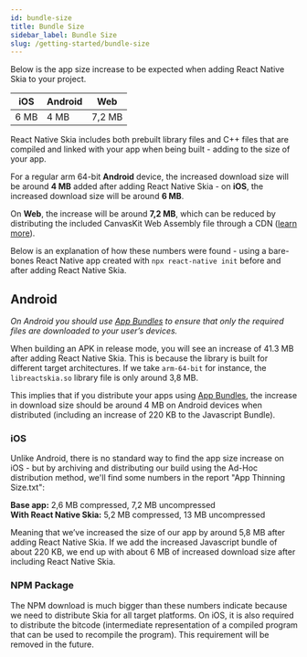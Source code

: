 ```yaml
---
id: bundle-size
title: Bundle Size
sidebar_label: Bundle Size
slug: /getting-started/bundle-size
---
```


Below is the app size increase to be expected when adding React Native Skia to your project.

| iOS  | Android | Web    |
| ---- | ------- | ------ |
| 6 MB | 4 MB    | 7,2 MB |

React Native Skia includes both prebuilt library files and C++ files that are compiled and linked with your app when being built - adding to the size of your app.

For a regular arm 64-bit **Android** device, the increased download size will be around **4 MB** added after adding React Native Skia - on **iOS**, the increased download size will be around **6 MB**.

On **Web**, the increase will be around **7,2 MB**, which can be reduced by distributing the included CanvasKit Web Assembly file through a CDN ([learn more](web)).

Below is an explanation of how these numbers were found - using a bare-bones React Native app created with `npx react-native init` before and after adding React Native Skia.

## Android

_On *Android* you should use [App Bundles](https://developer.android.com/guide/app-bundle) to ensure that only the required files are downloaded to your user’s devices._

When building an APK in release mode, you will see an increase of 41.3 MB after adding React Native Skia.
This is because the library is built for different target architectures.
If we take `arm-64-bit` for instance, the `libreactskia.so` library file is only around 3,8 MB.

This implies that if you distribute your apps using [App Bundles](https://developer.android.com/guide/app-bundle), the increase in download size should be around 4 MB on Android devices when distributed (including an increase of 220 KB to the Javascript Bundle).

### iOS

Unlike Android, there is no standard way to find the app size increase on iOS - but by archiving and distributing our build using the Ad-Hoc distribution method, we'll find some numbers in the report "App Thinning Size.txt":

**Base app:** 2,6 MB compressed, 7,2 MB uncompressed<br />
**With React Native Skia:** 5,2 MB compressed, 13 MB uncompressed

Meaning that we’ve increased the size of our app by around 5,8 MB after adding React Native Skia. If we add the increased Javascript bundle of about 220 KB, we end up with about 6 MB of increased download size after including React Native Skia.

### NPM Package

The NPM download is much bigger than these numbers indicate because we need to distribute Skia for all target platforms.
On iOS, it is also required to distribute the bitcode (intermediate representation of a compiled program that can be used to recompile the program). This requirement will be removed in the future.
